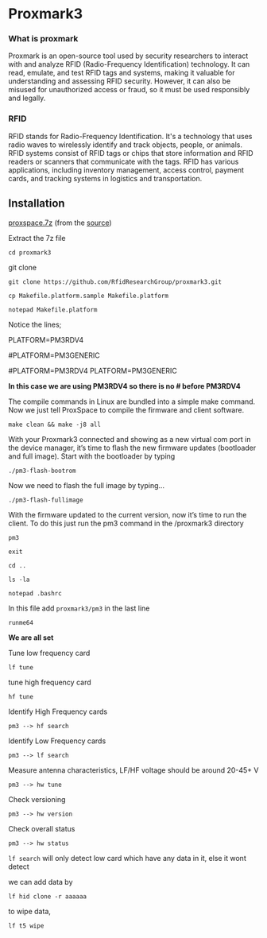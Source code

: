 # Proxmark3

### What is proxmark 
Proxmark is an open-source tool used by security researchers to interact with and analyze RFID (Radio-Frequency Identification) technology. It can read, emulate, and test RFID tags and systems, making it valuable for understanding and assessing RFID security. However, it can also be misused for unauthorized access or fraud, so it must be used responsibly and legally. 
### RFID
RFID stands for Radio-Frequency Identification. It's a technology that uses radio waves to wirelessly identify and track objects, people, or animals. RFID systems consist of RFID tags or chips that store information and RFID readers or scanners that communicate with the tags. RFID has various applications, including inventory management, access control, payment cards, and tracking systems in logistics and transportation. 

## Installation
[proxspace.7z](https://github.com/Gator96100/ProxSpace/releases/download/v3.11/ProxSpace.7z) (from the [source](https://forum.dangerousthings.com/t/getting-started-with-the-proxmark3-easy/9050))


Extract the 7z file

``cd proxmark3``

git clone

``git clone https://github.com/RfidResearchGroup/proxmark3.git``

``cp Makefile.platform.sample Makefile.platform``

``notepad Makefile.platform``

Notice the lines;

PLATFORM=PM3RDV4

#PLATFORM=PM3GENERIC


#PLATFORM=PM3RDV4
PLATFORM=PM3GENERIC

**In this case we are using PM3RDV4 so there is no # before PM3RDV4**

The compile commands in Linux are bundled into a simple make command. Now we just tell ProxSpace to compile the firmware and client software.

``make clean && make -j8 all``

With your Proxmark3 connected and showing as a new virtual com port in the device manager, it’s time to flash the new firmware updates (bootloader and full image). Start with the bootloader by typing

``./pm3-flash-bootrom``

Now we need to flash the full image by typing…

``./pm3-flash-fullimage``

With the firmware updated to the current version, now it’s time to run the client. To do this just run the pm3 command in the /proxmark3 directory

``pm3``

``exit``

``cd ..``

``ls -la``

``notepad .bashrc``

In this file add ``proxmark3/pm3`` in the last line

``runme64``


**We are all set**

Tune low frequency card

``lf tune``

tune high frequency card 

``hf tune``


Identify High Frequency cards
```
pm3 --> hf search
```

Identify Low Frequency cards
```
pm3 --> lf search
```

Measure antenna characteristics, LF/HF voltage should be around 20-45+ V
```
pm3 --> hw tune
```

Check versioning
```
pm3 --> hw version
```

Check overall status
```
pm3 --> hw status
```

``lf search`` will only detect low card which have any data in it, else it wont detect

we can add data by 

``lf hid clone -r aaaaaa``

 to wipe data,

``lf t5 wipe``





